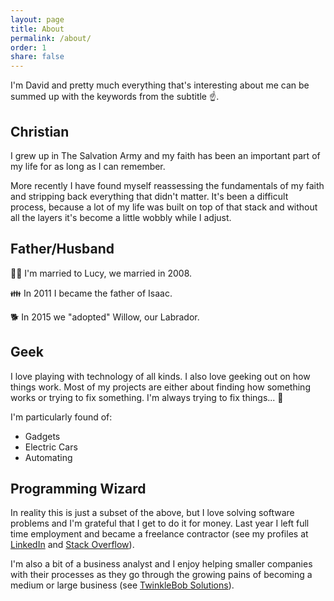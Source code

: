 ```yaml
---
layout: page
title: About
permalink: /about/
order: 1
share: false
---
```


I'm David and pretty much everything that's interesting about me can be summed up with the keywords from the subtitle :point_up:.

## Christian

I grew up in The Salvation Army and my faith has been an important part of my life for as long as I can remember.

More recently I have found myself reassessing the fundamentals of my faith and stripping back everything that didn't matter. It's been a difficult process, because a lot of my life was built on top of that stack and without all the layers it's become a little wobbly while I adjust.

## Father/Husband

:bride_with_veil: I'm married to Lucy, we married in 2008.

:family: In 2011 I became the father of Isaac.

:dog2: In 2015 we "adopted" Willow, our Labrador.

## Geek

I love playing with technology of all kinds. I also love geeking out on how things work. Most of my projects are either about finding how something works or trying to fix something. I'm always trying to fix things... :hammer:

I'm particularly found of:

* Gadgets
* Electric Cars
* Automating

## Programming Wizard

In reality this is just a subset of the above, but I love solving software problems and I'm grateful that I get to do it for money. Last year I left full time employment and became a freelance contractor (see my profiles at [LinkedIn](https://www.linkedin.com/in/davidlumm/) and [Stack Overflow](http://stackoverflow.com/users/story/1016336)).

I'm also a bit of a business analyst and I enjoy helping smaller companies with their processes as they go through the growing pains of becoming a medium or large business (see [TwinkleBob Solutions](http://twinklebob.co.uk)).